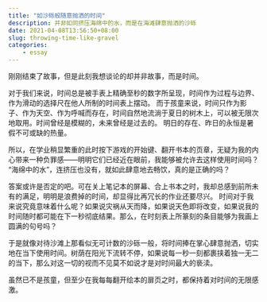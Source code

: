 ```yaml
---
title: "如沙砾般随意抛洒的时间"
description: 并非如同挤压海绵中的水，而是在海滩肆意抛洒的沙砾
date: 2021-04-08T13:56:50+08:00
slug: throwing-time-like-gravel
categories:
    - essay
---
```


刚刚结束了故事，但是此刻我想谈论的却并非故事，而是时间。

对于我们来说，时间总是被手表上精确至秒的数字所呈现，时间作为过程与边界、作为滑动的选择尺在他人所制的时间表上摆动。 而于孩童来说，时间只作为影子、作为天空、作为呼喊而存在，时间自然地流淌于夏日的树木上，可以被无限次地取用。时间曾经是模糊的，未来曾经是过去的。 明日的存在、昨日的永恒是暑假不可或缺的热量。

所以，在学业稍显繁重的此时按下游戏的开始键、翻开书本的页章，无疑为我的内心带来一种负罪感——明明它们已经近在眼前，我能够被允许去这样使用时间吗？ “海绵中的水”，连挤压也没有，就如此肆意地去畅饮，真的是正确的吗？

答案或许是否定的吧。可在关上笔记本的屏幕、合上书本之时，我却总感到前所未有的满足，明明是浪费掉的时间，却显得比再冗长的作业还要尽兴。 时间对于我来说究竟意味着什么呢？如果说灾祸从天而降，如果说天色即将改变，如果说我的时间随时都可能在下一秒彻底结果。那么，在时刻表上所篆刻的条目能够为我画上圆满的句号吗？

于是就像对待沙滩上那看似无可计数的沙砾一般，将时间捧在掌心肆意抛洒，切实地在当下使用时间。树荫在阳光下流转不停，如果说每一秒一刻都裹挟着独一无二的当下，那么对这一切的视而不见莫不如说才是对时间最大的亵渎。

虽然已不是孩童，但至少在我每每翻开绘本的扉页之时，都保持着对时间的无限感激。
